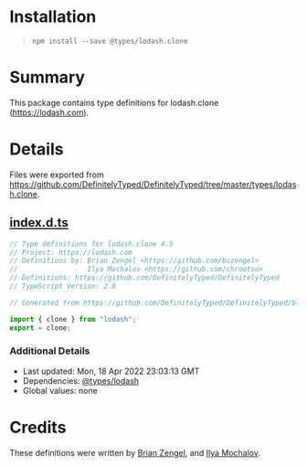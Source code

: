 # Installation
> `npm install --save @types/lodash.clone`

# Summary
This package contains type definitions for lodash.clone (https://lodash.com).

# Details
Files were exported from https://github.com/DefinitelyTyped/DefinitelyTyped/tree/master/types/lodash.clone.
## [index.d.ts](https://github.com/DefinitelyTyped/DefinitelyTyped/tree/master/types/lodash.clone/index.d.ts)
````ts
// Type definitions for lodash.clone 4.5
// Project: https://lodash.com
// Definitions by: Brian Zengel <https://github.com/bczengel>
//                 Ilya Mochalov <https://github.com/chrootsu>
// Definitions: https://github.com/DefinitelyTyped/DefinitelyTyped
// TypeScript Version: 2.8

// Generated from https://github.com/DefinitelyTyped/DefinitelyTyped/blob/master/types/lodash/scripts/generate-modules.ts

import { clone } from "lodash";
export = clone;

````

### Additional Details
 * Last updated: Mon, 18 Apr 2022 23:03:13 GMT
 * Dependencies: [@types/lodash](https://npmjs.com/package/@types/lodash)
 * Global values: none

# Credits
These definitions were written by [Brian Zengel](https://github.com/bczengel), and [Ilya Mochalov](https://github.com/chrootsu).
